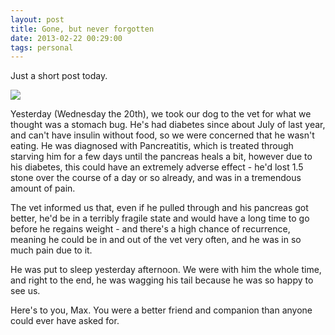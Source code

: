 ```yaml
---
layout: post
title: Gone, but never forgotten
date: 2013-02-22 00:29:00
tags: personal
---
```


Just a short post today.

![][1]

Yesterday (Wednesday the 20th), we took our dog to the vet for what we thought was a stomach bug. He's had diabetes since about July of last year, and can't have insulin without food, so we were concerned that he wasn't eating. He was diagnosed with Pancreatitis, which is treated through starving him for a few days until the pancreas heals a bit, however due to his diabetes, this could have an extremely adverse effect - he'd lost 1.5 stone over the course of a day or so already, and was in a tremendous amount of pain.

The vet informed us that, even if he pulled through and his pancreas got better, he'd be in a terribly fragile state and would have a long time to go before he regains weight - and there's a high chance of recurrence, meaning he could be in and out of the vet very often, and he was in so much pain due to it.

He was put to sleep yesterday afternoon. We were with him the whole time, and right to the end, he was wagging his tail because he was so happy to see us.

Here's to you, Max. You were a better friend and companion than anyone could ever have asked for.

[1]: https://pub.maff.scot/files/max.png
